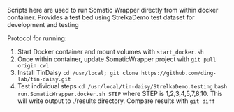Scripts here are used to run Somatic Wrapper directly from within docker container.
Provides a test bed using StrelkaDemo test dataset for development and testing

Protocol for running:
1. Start Docker container and mount volumes with `start_docker.sh`
2. Once within container, update SomaticWrapper project with
   `git pull origin cwl`
3. Install TinDaisy
   `cd /usr/local; git clone https://github.com/ding-lab/tin-daisy.git`
4. Test individual steps
   `cd /usr/local/tin-daisy/StrelkaDemo.testing`
   `bash run.SomaticWrapper.docker.sh STEP`
    where STEP is 1,2,3,4,5,7,8,10.  This will write output to ./results directory.
    Compare results with `git diff`
